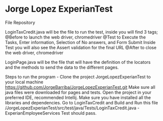 # Jorge Lopez ExperianTest
File Repository 

LoginTaxCredit.java will be the file to run the test, inside you will find 3 tags;
@Before to launch the web driver, chromedriver
@Test to Execute the Tasks, Enter information, Selection of No answers, and Form Submit
    Inside Test you will also see the Assert validation for the final URL
@After to close the web driver, chromedriver

LoginPage.java will be the file that will have the definition of the locators and the methods 
to send the data to the different pages. 

Steps to run the program - 
Clone the project JorgeLopezExperianTest to your local machine
https://github.com/JorgeBarriba/JorgeLopezExperianTest.git
Make sure all java files were downloaded for pages and tests. 
Open the project in your preferred IDE, recommended Intellij.
Make sure you have installed all the libraries and dependencies. 
Go to LoginTaxCredit and Build and Run this file /JorgeLopezExperianTest/src/test/java/Tests/LoginTaxCredit.java - 
ExperianEmployeeServices Test should pass.
